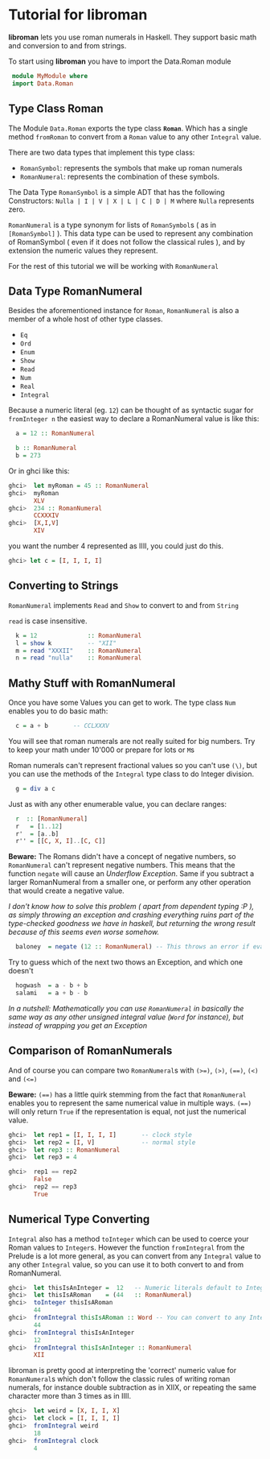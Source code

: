 Tutorial for libroman
=====================

**libroman** lets you use roman numerals in Haskell. They support basic math and
conversion to and from strings.

To start using **libroman** you have to import the Data.Roman module

```haskell
 module MyModule where
 import Data.Roman
```


Type Class Roman
----------------

The Module `Data.Roman` exports the type class **`Roman`**. Which has a single
method `fromRoman` to convert from a `Roman` value to any other `Integral` value.

There are two data types that implement this type class:

- `RomanSymbol`: represents the symbols that make up roman numerals
- `RomanNumeral`: represents the combination of these symbols.

The Data Type `RomanSymbol` is a simple ADT that has the following Constructors:
`Nulla | I | V | X | L | C | D | M` where `Nulla` represents zero.

`RomanNumeral` is a type synonym for lists of `RomanSymbol`s ( as in
`[RomanSymbol]` ). This data type can be used to represent any combination
of RomanSymbol ( even if it does not follow the classical rules ), and by
extension the numeric values they represent.

For the rest of this tutorial we will be working with `RomanNumeral`


Data Type RomanNumeral
----------------------

Besides the aforementioned instance for `Roman`, `RomanNumeral` is also a
member of a whole host of other type classes.

- `Eq`
- `Ord`
- `Enum`
- `Show`
- `Read`
- `Num`
- `Real`
- `Integral`

Because a numeric literal (eg. `12`) can be thought of as syntactic sugar for `fromInteger n` the
easiest way to declare a RomanNumeral value is like this:

``` haskell
  a = 12 :: RomanNumeral

  b :: RomanNumeral
  b = 273
```
Or in ghci like this:

```haskell
ghci>  let myRoman = 45 :: RomanNumeral
ghci>  myRoman
       XLV
ghci>  234 :: RomanNumeral
       CCXXXIV
ghci>  [X,I,V]
       XIV
```

you want the number 4 represented as IIII, you could just do this.

``` haskell
ghci> let c = [I, I, I, I]
```

## Converting to Strings

`RomanNumeral` implements `Read` and `Show` to convert to and from `String`

`read` is case insensitive.

```haskell
  k = 12              :: RomanNumeral
  l = show k          -- "XII"
  m = read "XXXII"    :: RomanNumeral
  n = read "nulla"    :: RomanNumeral
```


Mathy Stuff with RomanNumeral
-----------------------------

Once you have some Values you can get to work. The type class `Num` enables you
to do basic math:

``` haskell
  c = a + b       -- CCLXXXV
```

You will see that roman numerals are not really suited for big numbers.
Try to keep your math under 10'000 or prepare for lots or `M`s

Roman numerals can't represent fractional values so you can't use `(\)`, but
you can use the methods of the `Integral` type class to do Integer division.

``` haskell
  g = div a c
```

Just as with any other enumerable value, you can declare ranges:

``` haskell
  r  :: [RomanNumeral]
  r   = [1..12]
  r'  = [a..b]
  r'' = [[C, X, I]..[C, C]]
```

**Beware:** The Romans didn't have a concept of negative numbers, so
`RomanNumeral` can't represent negative numbers. This means that the
function `negate` will cause an *Underflow Exception*. Same if you
subtract a larger RomanNumeral from a smaller one, or perform any other
operation that would create a negative value.

*I don't know how to solve this problem ( apart from dependent typing :P ),
as simply throwing an exception and crashing everything ruins part of the
type-checked goodness we have in haskell, but returning the wrong result
because of this seems even worse somehow.*


``` haskell
  baloney  = negate (12 :: RomanNumeral) -- This throws an error if evaluated!
```

Try to guess which of the next two thows an Exception, and which one doesn't

``` haskell
  hogwash  = a - b + b
  salami   = a + b - b
```

*In a nutshell: Mathematically you can use `RomanNumeral` in basically the
same way as any other unsigned integral value (`Word` for instance), but
instead of wrapping you get an Exception*


Comparison of RomanNumerals
---------------------------

And of course you can compare two `RomanNumeral`s with
`(>=)`, `(>)`, `(==)`, `(<)` and `(<=)`

**Beware:** `(==)` has a little quirk stemming from the fact that `RomanNumeral`
enables you to represent the same numerical value in multiple ways.
`(==)` will only return
`True` if the representation is equal, not just the numerical value.

``` haskell
ghci>  let rep1 = [I, I, I, I]       -- clock style
ghci>  let rep2 = [I, V]             -- normal style
ghci>  let rep3 :: RomanNumeral
ghci>  let rep3 = 4

ghci>  rep1 == rep2
       False
ghci>  rep2 == rep3
       True
```


Numerical Type Converting
-------------------------

`Integral` also has a method `toInteger` which can be used to coerce your Roman
values to `Integer`s. However the function `fromIntegral` from the Prelude is
a lot more general, as you can convert from any `Integral` value to any other
`Integral` value, so you can use it to both convert to and from RomanNumeral.

``` haskell
ghci>  let thisIsAnInteger =  12   -- Numeric literals default to Integer
ghci>  let thisIsARoman    = (44   :: RomanNumeral)
ghci>  toInteger thisIsARoman
       44
ghci>  fromIntegral thisIsARoman :: Word -- You can convert to any Integral type
       44
ghci>  fromIntegral thisIsAnInteger
       12
ghci>  fromIntegral thisIsAnInteger :: RomanNumeral
       XII
```

libroman is pretty good at interpreting the 'correct' numeric value for
`RomanNumeral`s which don't follow the classic rules of writing roman
numerals, for instance double subtraction as in XIIX, or repeating the same character more than 3 times as in IIII.

``` haskell
ghci>  let weird = [X, I, I, X]
ghci>  let clock = [I, I, I, I]
ghci>  fromIntegral weird
       18
ghci>  fromIntegral clock
       4
```

